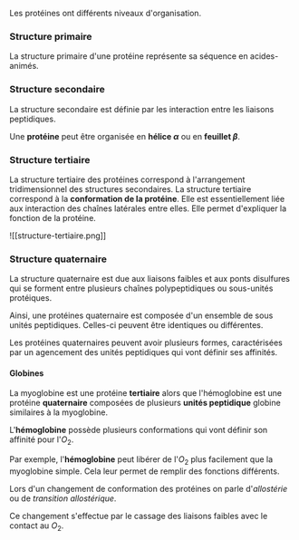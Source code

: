 Les protéines ont différents niveaux d'organisation.

### Structure primaire

La structure primaire d'une protéine représente sa séquence en acides-animés. 

### Structure secondaire

La structure secondaire est définie par les interaction entre les liaisons peptidiques. 

Une **protéine** peut être organisée en **hélice $\alpha$** ou en **feuillet $\beta$**. 

### Structure tertiaire

La structure tertiaire des protéines correspond à l'arrangement tridimensionnel des structures secondaires. La structure tertiaire correspond à la **conformation de la protéine**. Elle est essentiellement liée aux interaction des chaînes latérales entre elles. Elle permet d'expliquer la fonction de la protéine.

![[structure-tertiaire.png]]

### Structure quaternaire

La structure quaternaire est due aux liaisons faibles et aux ponts disulfures qui se forment entre plusieurs chaînes polypeptidiques ou sous-unités protéiques. 

Ainsi, une protéines quaternaire est composée d'un ensemble de sous unités peptidiques. Celles-ci peuvent être identiques ou différentes. 

Les protéines quaternaires peuvent avoir plusieurs formes, caractérisées par un agencement des unités peptidiques qui vont définir ses affinités.

#### Globines

La myoglobine est une protéine **tertiaire** alors que l'hémoglobine est une protéine **quaternaire** composées de plusieurs **unités peptidique** globine similaires à la myoglobine.

L'**hémoglobine** possède plusieurs conformations qui vont définir son affinité pour l'$O_2$. 

Par exemple, l'**hémoglobine** peut libérer de l'$O_2$ plus facilement que la myoglobine simple. Cela leur permet de remplir des fonctions différents.

Lors d'un changement de conformation des protéines on parle d'*allostérie* ou de *transition allostérique*.

Ce changement s'effectue par le cassage des liaisons faibles avec le contact au $O_2$.

